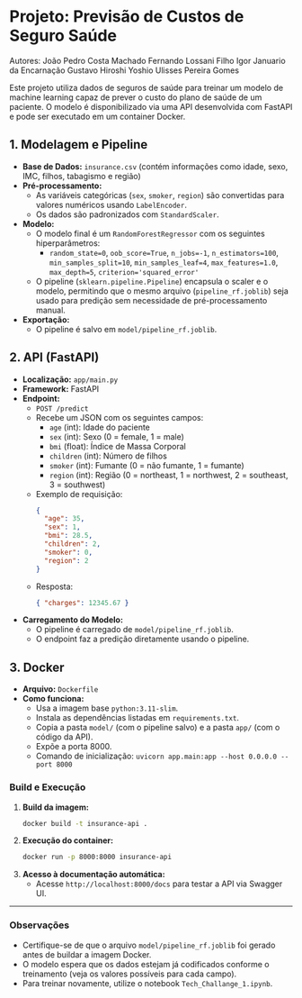 # Projeto: Previsão de Custos de Seguro Saúde

Autores:
  João Pedro Costa Machado
  Fernando Lossani Filho
  Igor Januario da Encarnação
  Gustavo Hiroshi Yoshio
  Ulisses Pereira Gomes

Este projeto utiliza dados de seguros de saúde para treinar um modelo de machine learning capaz de prever o custo do plano de saúde de um paciente. O modelo é disponibilizado via uma API desenvolvida com FastAPI e pode ser executado em um container Docker.

## 1. Modelagem e Pipeline

- **Base de Dados:** `insurance.csv` (contém informações como idade, sexo, IMC, filhos, tabagismo e região)
- **Pré-processamento:**
  - As variáveis categóricas (`sex`, `smoker`, `region`) são convertidas para valores numéricos usando `LabelEncoder`.
  - Os dados são padronizados com `StandardScaler`.
- **Modelo:**
  - O modelo final é um `RandomForestRegressor` com os seguintes hiperparâmetros:
    - `random_state=0`, `oob_score=True`, `n_jobs=-1`, `n_estimators=100`, `min_samples_split=10`, `min_samples_leaf=4`, `max_features=1.0`, `max_depth=5`, `criterion='squared_error'`
  - O pipeline (`sklearn.pipeline.Pipeline`) encapsula o scaler e o modelo, permitindo que o mesmo arquivo (`pipeline_rf.joblib`) seja usado para predição sem necessidade de pré-processamento manual.
- **Exportação:**
  - O pipeline é salvo em `model/pipeline_rf.joblib`.

## 2. API (FastAPI)

- **Localização:** `app/main.py`
- **Framework:** FastAPI
- **Endpoint:**
  - `POST /predict`
  - Recebe um JSON com os seguintes campos:
    - `age` (int): Idade do paciente
    - `sex` (int): Sexo (0 = female, 1 = male)
    - `bmi` (float): Índice de Massa Corporal
    - `children` (int): Número de filhos
    - `smoker` (int): Fumante (0 = não fumante, 1 = fumante)
    - `region` (int): Região (0 = northeast, 1 = northwest, 2 = southeast, 3 = southwest)
  - Exemplo de requisição:
    ```json
    {
      "age": 35,
      "sex": 1,
      "bmi": 28.5,
      "children": 2,
      "smoker": 0,
      "region": 2
    }
    ```
  - Resposta:
    ```json
    { "charges": 12345.67 }
    ```
- **Carregamento do Modelo:**
  - O pipeline é carregado de `model/pipeline_rf.joblib`.
  - O endpoint faz a predição diretamente usando o pipeline.

## 3. Docker

- **Arquivo:** `Dockerfile`
- **Como funciona:**
  - Usa a imagem base `python:3.11-slim`.
  - Instala as dependências listadas em `requirements.txt`.
  - Copia a pasta `model/` (com o pipeline salvo) e a pasta `app/` (com o código da API).
  - Expõe a porta 8000.
  - Comando de inicialização: `uvicorn app.main:app --host 0.0.0.0 --port 8000`

### Build e Execução

1. **Build da imagem:**
   ```sh
   docker build -t insurance-api .
   ```
2. **Execução do container:**
   ```sh
   docker run -p 8000:8000 insurance-api
   ```
3. **Acesso à documentação automática:**
   - Acesse `http://localhost:8000/docs` para testar a API via Swagger UI.

---

### Observações
- Certifique-se de que o arquivo `model/pipeline_rf.joblib` foi gerado antes de buildar a imagem Docker.
- O modelo espera que os dados estejam já codificados conforme o treinamento (veja os valores possíveis para cada campo).
- Para treinar novamente, utilize o notebook `Tech_Challange_1.ipynb`.